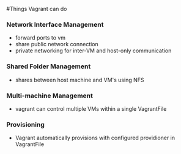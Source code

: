 #Things Vagrant can do

### Network Interface Management
  - forward ports to vm
  - share public network connection
  - private networking for inter-VM and host-only communication

### Shared Folder Management
  - shares between host machine and VM's using NFS

### Multi-machine Management
  - vagrant can control multiple VMs within a single VagrantFile

### Provisioning
  - Vagrant automatically provisions with configured providioner in VagrantFile
